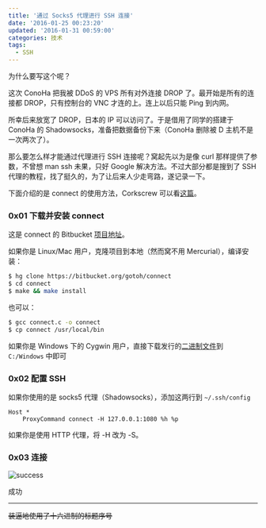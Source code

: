 ```yaml
---
title: '通过 Socks5 代理进行 SSH 连接'
date: '2016-01-25 00:23:20'
updated: '2016-01-31 00:59:00'
categories: 技术
tags:
  - SSH
---
```


为什么要写这个呢？

这次 ConoHa 把我被 DDoS 的 VPS 所有对外连接 DROP 了。最开始是所有的连接都 DROP，只有控制台的 VNC 才连的上。连上以后只能 Ping 到内网。

所幸后来放宽了 DROP，日本的 IP 可以访问了。于是借用了同学的搭建于 ConoHa 的 Shadowsocks，准备把数据备份下来（ConoHa 删除被 D 主机不是一次两次了）。

那么要怎么样才能通过代理进行 SSH 连接呢？窝起先以为是像 curl 那样提供了参数，不曾想 man ssh 未果，只好 Google 解决方法。不过大部分都是搜到了 SSH 代理的教程，找了挺久的，为了让后来人少走弯路，遂记录一下。

下面介绍的是 connect 的使用方法，Corkscrew 可以看[这篇](http://www.techrepublic.com/blog/linux-and-open-source/using-corkscrew-to-tunnel-ssh-over-http/)。

### 0x01 下载并安装 connect

这是 connect 的 Bitbucket [项目地址](https://bitbucket.org/gotoh/connect/src)。

如果你是 Linux/Mac 用户，克隆项目到本地（然而窝不用 Mercurial），编译安装：

```bash
$ hg clone https://bitbucket.org/gotoh/connect 
$ cd connect 
$ make && make install
```

也可以：

```bash
$ gcc connect.c -o connect 
$ cp connect /usr/local/bin
```

如果你是 Windows 下的 Cygwin 用户，直接下载发行的[二进制文件](https://bitbucket.org/gotoh/connect/downloads)到 `C:/Windows` 中即可

### 0x02 配置 SSH

如果你使用的是 socks5 代理（Shadowsocks），添加这两行到 `~/.ssh/config`

```
Host * 
    ProxyCommand connect -H 127.0.0.1:1080 %h %p
```

如果你是使用 HTTP 代理，将 -H 改为 -S。

### 0x03 连接

![success](https://img.blessing.studio/images/2016/01/2016-01-24_08-19-25.png)

成功

- - - - - -

~~装逼地使用了十六进制的标题序号~~



